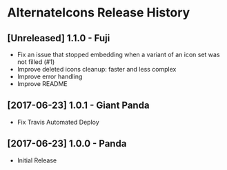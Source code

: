 # AlternateIcons Release History

## [Unreleased] 1.1.0 - Fuji

- Fix an issue that stopped embedding when a variant of an icon set was not filled (#1)
- Improve deleted icons cleanup: faster and less complex
- Improve error handling
- Improve README

## [2017-06-23] 1.0.1 - Giant Panda

- Fix Travis Automated Deploy

## [2017-06-23] 1.0.0 - Panda

- Initial Release